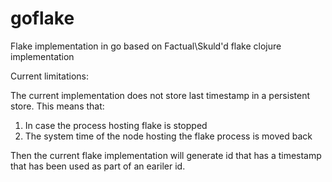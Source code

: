 # goflake
Flake implementation in go based on Factual\Skuld'd flake clojure implementation

Current limitations:

The current implementation does not store last timestamp in a persistent store. This means that:

1. In case the process hosting flake is stopped
2. The system time of the node hosting the flake process is moved back

Then the current flake implementation will generate id that has a timestamp that has been used as part of an eariler id.
